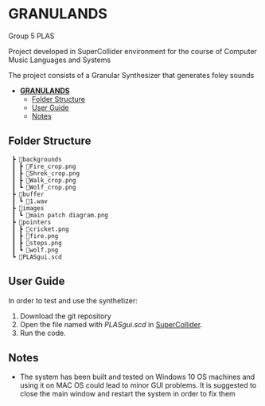 # **GRANULANDS**

Group 5 PLAS

Project developed in SuperCollider environment for the course of Computer Music Languages and Systems 

The project consists of a Granular Synthesizer that generates foley sounds

- [**GRANULANDS**](#granulands)
  - [Folder Structure](#folder-structure)
  - [User Guide](#user-guide)
  - [Notes](#notes)


## Folder Structure
```
 ┣ 📂backgrounds
 ┃ ┣ 📜Fire_crop.png
 ┃ ┣ 📜Shrek_crop.png
 ┃ ┣ 📜Walk_crop.png
 ┃ ┗ 📜Wolf_crop.png
 ┣ 📂buffer
 ┃ ┗ 📜1.wav
 ┣ 📂images
 ┃ ┗ 📜main patch diagram.png
 ┣ 📂pointers
 ┃ ┣ 📜cricket.png
 ┃ ┣ 📜fire.png
 ┃ ┣ 📜steps.png
 ┃ ┗ 📜wolf.png
 ┗ 📜PLASgui.scd
```


## User Guide

In order to test and use the synthetizer: 
1. Download the git repository
2. Open the file named with <em>PLASgui.scd</em> in [SuperCollider](https://supercollider.github.io/).
3. Run the code.

## Notes

* The system has been built and tested on Windows 10 OS machines and using it on MAC OS could lead to minor GUI problems. It is suggested to close the main window and restart the system in order to fix them


